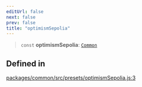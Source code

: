 ```yaml
---
editUrl: false
next: false
prev: false
title: "optimismSepolia"
---
```


> `const` **optimismSepolia**: [`Common`](/reference/tevm/common/type-aliases/common/)

## Defined in

[packages/common/src/presets/optimismSepolia.js:3](https://github.com/qbzzt/tevm-monorepo/blob/main/packages/common/src/presets/optimismSepolia.js#L3)
